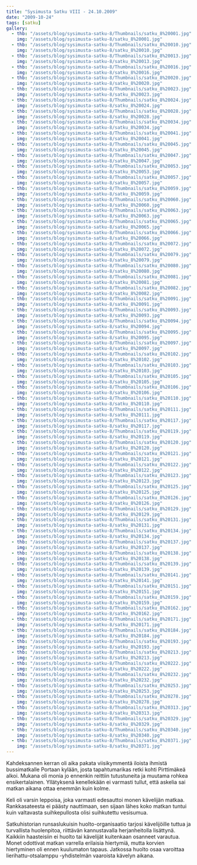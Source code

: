 ```yaml
---
title: "Sysimusta Satku VIII - 24.10.2009"
date: "2009-10-24"
tags: [satku]
gallery:
  - thb: "/assets/blog/sysimusta-satku-8/Thumbnails/satku_8%20001.jpg"
    img: "/assets/blog/sysimusta-satku-8/satku_8%20001.jpg"
  - thb: "/assets/blog/sysimusta-satku-8/Thumbnails/satku_8%20010.jpg"
    img: "/assets/blog/sysimusta-satku-8/satku_8%20010.jpg"
  - thb: "/assets/blog/sysimusta-satku-8/Thumbnails/satku_8%20013.jpg"
    img: "/assets/blog/sysimusta-satku-8/satku_8%20013.jpg"
  - thb: "/assets/blog/sysimusta-satku-8/Thumbnails/satku_8%20016.jpg"
    img: "/assets/blog/sysimusta-satku-8/satku_8%20016.jpg"
  - thb: "/assets/blog/sysimusta-satku-8/Thumbnails/satku_8%20020.jpg"
    img: "/assets/blog/sysimusta-satku-8/satku_8%20020.jpg"
  - thb: "/assets/blog/sysimusta-satku-8/Thumbnails/satku_8%20023.jpg"
    img: "/assets/blog/sysimusta-satku-8/satku_8%20023.jpg"
  - thb: "/assets/blog/sysimusta-satku-8/Thumbnails/satku_8%20024.jpg"
    img: "/assets/blog/sysimusta-satku-8/satku_8%20024.jpg"
  - thb: "/assets/blog/sysimusta-satku-8/Thumbnails/satku_8%20028.jpg"
    img: "/assets/blog/sysimusta-satku-8/satku_8%20028.jpg"
  - thb: "/assets/blog/sysimusta-satku-8/Thumbnails/satku_8%20034.jpg"
    img: "/assets/blog/sysimusta-satku-8/satku_8%20034.jpg"
  - thb: "/assets/blog/sysimusta-satku-8/Thumbnails/satku_8%20041.jpg"
    img: "/assets/blog/sysimusta-satku-8/satku_8%20041.jpg"
  - thb: "/assets/blog/sysimusta-satku-8/Thumbnails/satku_8%20045.jpg"
    img: "/assets/blog/sysimusta-satku-8/satku_8%20045.jpg"
  - thb: "/assets/blog/sysimusta-satku-8/Thumbnails/satku_8%20047.jpg"
    img: "/assets/blog/sysimusta-satku-8/satku_8%20047.jpg"
  - thb: "/assets/blog/sysimusta-satku-8/Thumbnails/satku_8%20053.jpg"
    img: "/assets/blog/sysimusta-satku-8/satku_8%20053.jpg"
  - thb: "/assets/blog/sysimusta-satku-8/Thumbnails/satku_8%20057.jpg"
    img: "/assets/blog/sysimusta-satku-8/satku_8%20057.jpg"
  - thb: "/assets/blog/sysimusta-satku-8/Thumbnails/satku_8%20059.jpg"
    img: "/assets/blog/sysimusta-satku-8/satku_8%20059.jpg"
  - thb: "/assets/blog/sysimusta-satku-8/Thumbnails/satku_8%20060.jpg"
    img: "/assets/blog/sysimusta-satku-8/satku_8%20060.jpg"
  - thb: "/assets/blog/sysimusta-satku-8/Thumbnails/satku_8%20063.jpg"
    img: "/assets/blog/sysimusta-satku-8/satku_8%20063.jpg"
  - thb: "/assets/blog/sysimusta-satku-8/Thumbnails/satku_8%20065.jpg"
    img: "/assets/blog/sysimusta-satku-8/satku_8%20065.jpg"
  - thb: "/assets/blog/sysimusta-satku-8/Thumbnails/satku_8%20066.jpg"
    img: "/assets/blog/sysimusta-satku-8/satku_8%20066.jpg"
  - thb: "/assets/blog/sysimusta-satku-8/Thumbnails/satku_8%20072.jpg"
    img: "/assets/blog/sysimusta-satku-8/satku_8%20072.jpg"
  - thb: "/assets/blog/sysimusta-satku-8/Thumbnails/satku_8%20079.jpg"
    img: "/assets/blog/sysimusta-satku-8/satku_8%20079.jpg"
  - thb: "/assets/blog/sysimusta-satku-8/Thumbnails/satku_8%20080.jpg"
    img: "/assets/blog/sysimusta-satku-8/satku_8%20080.jpg"
  - thb: "/assets/blog/sysimusta-satku-8/Thumbnails/satku_8%20081.jpg"
    img: "/assets/blog/sysimusta-satku-8/satku_8%20081.jpg"
  - thb: "/assets/blog/sysimusta-satku-8/Thumbnails/satku_8%20082.jpg"
    img: "/assets/blog/sysimusta-satku-8/satku_8%20082.jpg"
  - thb: "/assets/blog/sysimusta-satku-8/Thumbnails/satku_8%20091.jpg"
    img: "/assets/blog/sysimusta-satku-8/satku_8%20091.jpg"
  - thb: "/assets/blog/sysimusta-satku-8/Thumbnails/satku_8%20093.jpg"
    img: "/assets/blog/sysimusta-satku-8/satku_8%20093.jpg"
  - thb: "/assets/blog/sysimusta-satku-8/Thumbnails/satku_8%20094.jpg"
    img: "/assets/blog/sysimusta-satku-8/satku_8%20094.jpg"
  - thb: "/assets/blog/sysimusta-satku-8/Thumbnails/satku_8%20095.jpg"
    img: "/assets/blog/sysimusta-satku-8/satku_8%20095.jpg"
  - thb: "/assets/blog/sysimusta-satku-8/Thumbnails/satku_8%20097.jpg"
    img: "/assets/blog/sysimusta-satku-8/satku_8%20097.jpg"
  - thb: "/assets/blog/sysimusta-satku-8/Thumbnails/satku_8%20102.jpg"
    img: "/assets/blog/sysimusta-satku-8/satku_8%20102.jpg"
  - thb: "/assets/blog/sysimusta-satku-8/Thumbnails/satku_8%20103.jpg"
    img: "/assets/blog/sysimusta-satku-8/satku_8%20103.jpg"
  - thb: "/assets/blog/sysimusta-satku-8/Thumbnails/satku_8%20105.jpg"
    img: "/assets/blog/sysimusta-satku-8/satku_8%20105.jpg"
  - thb: "/assets/blog/sysimusta-satku-8/Thumbnails/satku_8%20106.jpg"
    img: "/assets/blog/sysimusta-satku-8/satku_8%20106.jpg"
  - thb: "/assets/blog/sysimusta-satku-8/Thumbnails/satku_8%20110.jpg"
    img: "/assets/blog/sysimusta-satku-8/satku_8%20110.jpg"
  - thb: "/assets/blog/sysimusta-satku-8/Thumbnails/satku_8%20111.jpg"
    img: "/assets/blog/sysimusta-satku-8/satku_8%20111.jpg"
  - thb: "/assets/blog/sysimusta-satku-8/Thumbnails/satku_8%20117.jpg"
    img: "/assets/blog/sysimusta-satku-8/satku_8%20117.jpg"
  - thb: "/assets/blog/sysimusta-satku-8/Thumbnails/satku_8%20119.jpg"
    img: "/assets/blog/sysimusta-satku-8/satku_8%20119.jpg"
  - thb: "/assets/blog/sysimusta-satku-8/Thumbnails/satku_8%20120.jpg"
    img: "/assets/blog/sysimusta-satku-8/satku_8%20120.jpg"
  - thb: "/assets/blog/sysimusta-satku-8/Thumbnails/satku_8%20121.jpg"
    img: "/assets/blog/sysimusta-satku-8/satku_8%20121.jpg"
  - thb: "/assets/blog/sysimusta-satku-8/Thumbnails/satku_8%20122.jpg"
    img: "/assets/blog/sysimusta-satku-8/satku_8%20122.jpg"
  - thb: "/assets/blog/sysimusta-satku-8/Thumbnails/satku_8%20123.jpg"
    img: "/assets/blog/sysimusta-satku-8/satku_8%20123.jpg"
  - thb: "/assets/blog/sysimusta-satku-8/Thumbnails/satku_8%20125.jpg"
    img: "/assets/blog/sysimusta-satku-8/satku_8%20125.jpg"
  - thb: "/assets/blog/sysimusta-satku-8/Thumbnails/satku_8%20126.jpg"
    img: "/assets/blog/sysimusta-satku-8/satku_8%20126.jpg"
  - thb: "/assets/blog/sysimusta-satku-8/Thumbnails/satku_8%20129.jpg"
    img: "/assets/blog/sysimusta-satku-8/satku_8%20129.jpg"
  - thb: "/assets/blog/sysimusta-satku-8/Thumbnails/satku_8%20131.jpg"
    img: "/assets/blog/sysimusta-satku-8/satku_8%20131.jpg"
  - thb: "/assets/blog/sysimusta-satku-8/Thumbnails/satku_8%20134.jpg"
    img: "/assets/blog/sysimusta-satku-8/satku_8%20134.jpg"
  - thb: "/assets/blog/sysimusta-satku-8/Thumbnails/satku_8%20137.jpg"
    img: "/assets/blog/sysimusta-satku-8/satku_8%20137.jpg"
  - thb: "/assets/blog/sysimusta-satku-8/Thumbnails/satku_8%20138.jpg"
    img: "/assets/blog/sysimusta-satku-8/satku_8%20138.jpg"
  - thb: "/assets/blog/sysimusta-satku-8/Thumbnails/satku_8%20139.jpg"
    img: "/assets/blog/sysimusta-satku-8/satku_8%20139.jpg"
  - thb: "/assets/blog/sysimusta-satku-8/Thumbnails/satku_8%20141.jpg"
    img: "/assets/blog/sysimusta-satku-8/satku_8%20141.jpg"
  - thb: "/assets/blog/sysimusta-satku-8/Thumbnails/satku_8%20151.jpg"
    img: "/assets/blog/sysimusta-satku-8/satku_8%20151.jpg"
  - thb: "/assets/blog/sysimusta-satku-8/Thumbnails/satku_8%20159.jpg"
    img: "/assets/blog/sysimusta-satku-8/satku_8%20159.jpg"
  - thb: "/assets/blog/sysimusta-satku-8/Thumbnails/satku_8%20162.jpg"
    img: "/assets/blog/sysimusta-satku-8/satku_8%20162.jpg"
  - thb: "/assets/blog/sysimusta-satku-8/Thumbnails/satku_8%20171.jpg"
    img: "/assets/blog/sysimusta-satku-8/satku_8%20171.jpg"
  - thb: "/assets/blog/sysimusta-satku-8/Thumbnails/satku_8%20184.jpg"
    img: "/assets/blog/sysimusta-satku-8/satku_8%20184.jpg"
  - thb: "/assets/blog/sysimusta-satku-8/Thumbnails/satku_8%20193.jpg"
    img: "/assets/blog/sysimusta-satku-8/satku_8%20193.jpg"
  - thb: "/assets/blog/sysimusta-satku-8/Thumbnails/satku_8%20213.jpg"
    img: "/assets/blog/sysimusta-satku-8/satku_8%20213.jpg"
  - thb: "/assets/blog/sysimusta-satku-8/Thumbnails/satku_8%20222.jpg"
    img: "/assets/blog/sysimusta-satku-8/satku_8%20222.jpg"
  - thb: "/assets/blog/sysimusta-satku-8/Thumbnails/satku_8%20232.jpg"
    img: "/assets/blog/sysimusta-satku-8/satku_8%20232.jpg"
  - thb: "/assets/blog/sysimusta-satku-8/Thumbnails/satku_8%20253.jpg"
    img: "/assets/blog/sysimusta-satku-8/satku_8%20253.jpg"
  - thb: "/assets/blog/sysimusta-satku-8/Thumbnails/satku_8%20278.jpg"
    img: "/assets/blog/sysimusta-satku-8/satku_8%20278.jpg"
  - thb: "/assets/blog/sysimusta-satku-8/Thumbnails/satku_8%20313.jpg"
    img: "/assets/blog/sysimusta-satku-8/satku_8%20313.jpg"
  - thb: "/assets/blog/sysimusta-satku-8/Thumbnails/satku_8%20329.jpg"
    img: "/assets/blog/sysimusta-satku-8/satku_8%20329.jpg"
  - thb: "/assets/blog/sysimusta-satku-8/Thumbnails/satku_8%20340.jpg"
    img: "/assets/blog/sysimusta-satku-8/satku_8%20340.jpg"
  - thb: "/assets/blog/sysimusta-satku-8/Thumbnails/satku_8%20371.jpg"
    img: "/assets/blog/sysimusta-satku-8/satku_8%20371.jpg"
---
```


Kahdeksannen kerran oli aika pakata viisikymmentä iloista ihmistä
bussimatkalle Portaan kylään, josta tapahtumarikas retki kohti
Pirttimäkeä alkoi. Mukana oli monia jo ennenkin reittiin tutustuneita ja
muutama rohkea ensikertalainen. Yllätyksenä kenellekään ei varmasti
tullut, että askelia sai matkan aikana ottaa enemmän kuin kolme.

Keli oli varsin leppoisa, joka varmasti edesauttoi monen kävelijän
matkaa. Rankkasateesta ei päästy nauttimaan, sen sijaan lähes koko
matkan tuntui kuin valtavasta suihkepullosta olisi suihkutettu
vesisumua.

Satkuhistorian runsaslukuisin huolto-organisaatio tarjosi kävelijöille
tuttua ja turvallista huolenpitoa, riittävän kannustavalla
herjanheitolla lisättynä. Kaikkiin haasteisiin ei huolto tai kävelijät
kuitenkaan osanneet varautua. Monet odottivat matkan varrella erilaisia
hiertymiä, mutta korvien hiertyminen oli ennen kuulumaton tapaus.
Jatkossa huolto osaa varoittaa lierihattu-otsalamppu -yhdistelmän
vaaroista kävelyn aikana.
